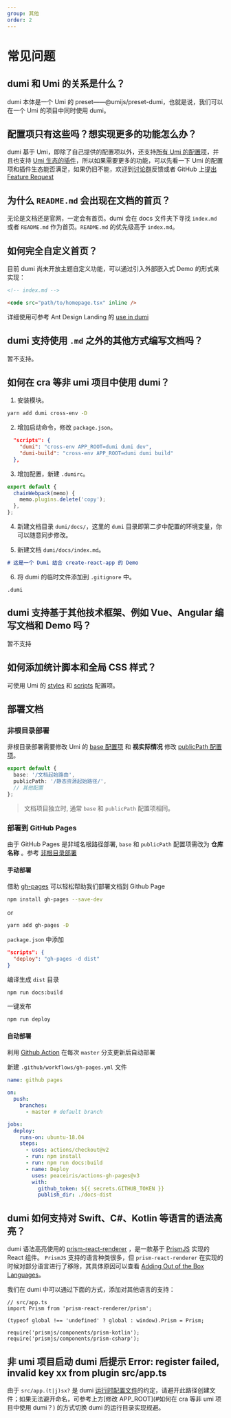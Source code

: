 ```yaml
---
group: 其他
order: 2
---
```


# 常见问题

## dumi 和 Umi 的关系是什么？

dumi 本体是一个 Umi 的 preset——@umijs/preset-dumi，也就是说，我们可以在一个 Umi 的项目中同时使用 dumi。

## 配置项只有这些吗？想实现更多的功能怎么办？

dumi 基于 Umi，即除了自己提供的配置项以外，还支持[所有 Umi 的配置项](https://umijs.org/docs/api/config)，并且也支持 [Umi 生态的插件](https://umijs.org/docs/max/introduce)，所以如果需要更多的功能，可以先看一下 Umi 的配置项和插件生态能否满足，如果仍旧不能，欢迎到[讨论群](/#反馈与共建)反馈或者 GitHub 上[提出 Feature Request](https://github.com/umijs/dumi/issues/new?labels=enhancement&template=feature_request.md&title=feat%3A+)

## 为什么 `README.md` 会出现在文档的首页？

无论是文档还是官网，一定会有首页。dumi 会在 docs 文件夹下寻找 `index.md` 或者 `README.md` 作为首页。`README.md` 的优先级高于 `index.md`。

## 如何完全自定义首页？

目前 dumi 尚未开放主题自定义功能，可以通过引入外部嵌入式 Demo 的形式来实现：

```markdown
<!-- index.md -->

<code src="path/to/homepage.tsx" inline />
```

详细使用可参考 Ant Design Landing 的 [use in dumi](https://landing.ant.design/docs/use/dumi-cn)

## dumi 支持使用 `.md` 之外的其他方式编写文档吗？

暂不支持。

## 如何在 cra 等非 umi 项目中使用 dumi？

1. 安装模块。

```bash
yarn add dumi cross-env -D
```

2. 增加启动命令，修改 `package.json`。

```json
  "scripts": {
    "dumi": "cross-env APP_ROOT=dumi dumi dev",
    "dumi-build": "cross-env APP_ROOT=dumi dumi build"
  },
```

3. 增加配置，新建 `.dumirc`。

```js
export default {
  chainWebpack(memo) {
    memo.plugins.delete('copy');
  },
};
```

4. 新建文档目录 `dumi/docs/`，这里的 `dumi` 目录即第二步中配置的环境变量，你可以随意同步修改。

5. 新建文档 `dumi/docs/index.md`。

```markdown
# 这是一个 Dumi 结合 create-react-app 的 Demo
```

6. 将 dumi 的临时文件添加到 `.gitignore` 中。

```text
.dumi
```

## dumi 支持基于其他技术框架、例如 Vue、Angular 编写文档和 Demo 吗？

暂不支持

## 如何添加统计脚本和全局 CSS 样式？

可使用 Umi 的 [styles](https://umijs.org/docs/api/config#styles) 和 [scripts](https://umijs.org/docs/api/config#scripts) 配置项。

## 部署文档

### 非根目录部署

非根目录部署需要修改 Umi 的 [base 配置项](https://umijs.org/docs/api/config#base) 和 **视实际情况** 修改 [publicPath 配置项](https://umijs.org/docs/api/config#publicpath)。

```ts
export default {
  base: '/文档起始路由',
  publicPath: '/静态资源起始路径/',
  // 其他配置
};
```

> 文档项目独立时, 通常 `base` 和 `publicPath` 配置项相同。

### 部署到 GitHub Pages

由于 GitHub Pages 是非域名根路径部署, `base` 和 `publicPath` 配置项需改为 **仓库名称** 。参考 [非根目录部署](#非根目录部署)

#### 手动部署

借助 [gh-pages](https://github.com/tschaub/gh-pages) 可以轻松帮助我们部署文档到 Github Page

```bash
npm install gh-pages --save-dev
```

or

```bash
yarn add gh-pages -D
```

`package.json` 中添加

```json
"scripts": {
  "deploy": "gh-pages -d dist"
}
```

编译生成 `dist` 目录

```bash
npm run docs:build
```

一键发布

```bash
npm run deploy
```

#### 自动部署

利用 [Github Action](https://github.com/features/actions) 在每次 `master` 分支更新后自动部署

新建 `.github/workflows/gh-pages.yml` 文件

```yml
name: github pages

on:
  push:
    branches:
      - master # default branch

jobs:
  deploy:
    runs-on: ubuntu-18.04
    steps:
      - uses: actions/checkout@v2
      - run: npm install
      - run: npm run docs:build
      - name: Deploy
        uses: peaceiris/actions-gh-pages@v3
        with:
          github_token: ${{ secrets.GITHUB_TOKEN }}
          publish_dir: ./docs-dist
```

## dumi 如何支持对 Swift、C#、Kotlin 等语言的语法高亮？

dumi 语法高亮使用的 [prism-react-renderer](https://github.com/FormidableLabs/prism-react-renderer) ，是一款基于 [PrismJS](https://github.com/PrismJS/prism) 实现的 React 组件。 `PrismJS` 支持的语言种类很多，但 `prism-react-renderer` 在实现的时候对部分语言进行了移除，其具体原因可以查看 [Adding Out of the Box Languages](https://github.com/FormidableLabs/prism-react-renderer/issues/53#issuecomment-546653848)。

我们在 dumi 中可以通过下面的方式，添加对其他语言的支持：

```tsx | pure
// src/app.ts
import Prism from 'prism-react-renderer/prism';

(typeof global !== 'undefined' ? global : window).Prism = Prism;

require('prismjs/components/prism-kotlin');
require('prismjs/components/prism-csharp');
```

## 非 umi 项目启动 dumi 后提示 Error: register failed, invalid key xx from plugin src/app.ts

由于 `src/app.(t|j)sx?` 是 dumi [运行时配置文件](https://umijs.org/zh-CN/docs/directory-structure#appts)的约定，请避开此路径创建文件；如果无法避开命名，可参考上方[修改 APP_ROOT](#如何在 cra 等非 umi 项目中使用 dumi？) 的方式切换 dumi 的运行目录实现规避。
